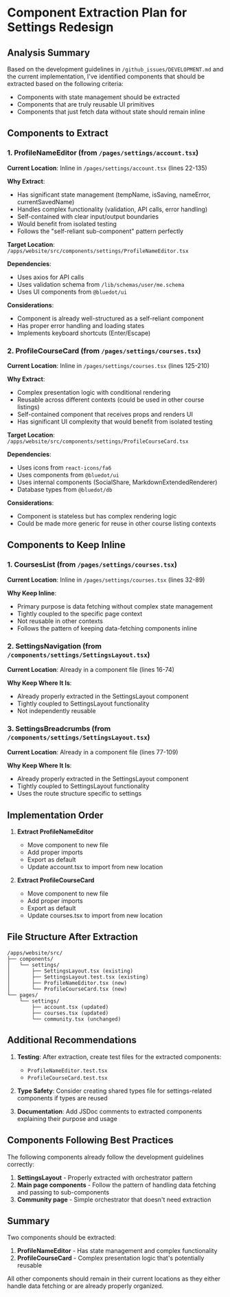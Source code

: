 # Component Extraction Plan for Settings Redesign

## Analysis Summary
Based on the development guidelines in `/github_issues/DEVELOPMENT.md` and the current implementation, I've identified components that should be extracted based on the following criteria:
- Components with state management should be extracted
- Components that are truly reusable UI primitives
- Components that just fetch data without state should remain inline

## Components to Extract

### 1. ProfileNameEditor (from `/pages/settings/account.tsx`)
**Current Location**: Inline in `/pages/settings/account.tsx` (lines 22-135)

**Why Extract**:
- Has significant state management (tempName, isSaving, nameError, currentSavedName)
- Handles complex functionality (validation, API calls, error handling)
- Self-contained with clear input/output boundaries
- Would benefit from isolated testing
- Follows the "self-reliant sub-component" pattern perfectly

**Target Location**: `/apps/website/src/components/settings/ProfileNameEditor.tsx`

**Dependencies**:
- Uses axios for API calls
- Uses validation schema from `/lib/schemas/user/me.schema`
- Uses UI components from `@bluedot/ui`

**Considerations**:
- Component is already well-structured as a self-reliant component
- Has proper error handling and loading states
- Implements keyboard shortcuts (Enter/Escape)

### 2. ProfileCourseCard (from `/pages/settings/courses.tsx`)
**Current Location**: Inline in `/pages/settings/courses.tsx` (lines 125-210)

**Why Extract**:
- Complex presentation logic with conditional rendering
- Reusable across different contexts (could be used in other course listings)
- Self-contained component that receives props and renders UI
- Has significant UI complexity that would benefit from isolated testing

**Target Location**: `/apps/website/src/components/settings/ProfileCourseCard.tsx`

**Dependencies**:
- Uses icons from `react-icons/fa6`
- Uses components from `@bluedot/ui`
- Uses internal components (SocialShare, MarkdownExtendedRenderer)
- Database types from `@bluedot/db`

**Considerations**:
- Component is stateless but has complex rendering logic
- Could be made more generic for reuse in other course listing contexts

## Components to Keep Inline

### 1. CoursesList (from `/pages/settings/courses.tsx`)
**Current Location**: Inline in `/pages/settings/courses.tsx` (lines 32-89)

**Why Keep Inline**:
- Primary purpose is data fetching without complex state management
- Tightly coupled to the specific page context
- Not reusable in other contexts
- Follows the pattern of keeping data-fetching components inline

### 2. SettingsNavigation (from `/components/settings/SettingsLayout.tsx`)
**Current Location**: Already in a component file (lines 16-74)

**Why Keep Where It Is**:
- Already properly extracted in the SettingsLayout component
- Tightly coupled to SettingsLayout functionality
- Not independently reusable

### 3. SettingsBreadcrumbs (from `/components/settings/SettingsLayout.tsx`)
**Current Location**: Already in a component file (lines 77-109)

**Why Keep Where It Is**:
- Already properly extracted in the SettingsLayout component
- Tightly coupled to SettingsLayout functionality
- Uses the route structure specific to settings

## Implementation Order

1. **Extract ProfileNameEditor**
   - Move component to new file
   - Add proper imports
   - Export as default
   - Update account.tsx to import from new location

2. **Extract ProfileCourseCard**
   - Move component to new file
   - Add proper imports
   - Export as default
   - Update courses.tsx to import from new location

## File Structure After Extraction

```
/apps/website/src/
├── components/
│   └── settings/
│       ├── SettingsLayout.tsx (existing)
│       ├── SettingsLayout.test.tsx (existing)
│       ├── ProfileNameEditor.tsx (new)
│       └── ProfileCourseCard.tsx (new)
└── pages/
    └── settings/
        ├── account.tsx (updated)
        ├── courses.tsx (updated)
        └── community.tsx (unchanged)
```

## Additional Recommendations

1. **Testing**: After extraction, create test files for the extracted components:
   - `ProfileNameEditor.test.tsx`
   - `ProfileCourseCard.test.tsx`

2. **Type Safety**: Consider creating shared types file for settings-related components if types are reused

3. **Documentation**: Add JSDoc comments to extracted components explaining their purpose and usage

## Components Following Best Practices

The following components already follow the development guidelines correctly:

1. **SettingsLayout** - Properly extracted with orchestrator pattern
2. **Main page components** - Follow the pattern of handling data fetching and passing to sub-components
3. **Community page** - Simple orchestrator that doesn't need extraction

## Summary

Two components should be extracted:
1. **ProfileNameEditor** - Has state management and complex functionality
2. **ProfileCourseCard** - Complex presentation logic that's potentially reusable

All other components should remain in their current locations as they either handle data fetching or are already properly organized.